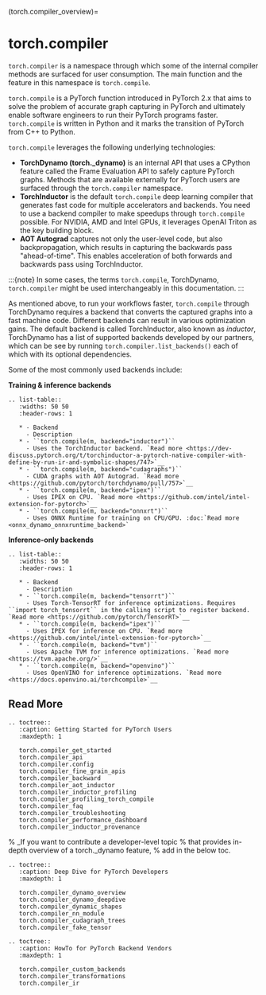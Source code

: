 (torch.compiler_overview)=

# torch.compiler

`torch.compiler` is a namespace through which some of the internal compiler
methods are surfaced for user consumption. The main function and the feature in
this namespace is `torch.compile`.

`torch.compile` is a PyTorch function introduced in PyTorch 2.x that aims to
solve the problem of accurate graph capturing in PyTorch and ultimately enable
software engineers to run their PyTorch programs faster. `torch.compile` is
written in Python and it marks the transition of PyTorch from C++ to Python.

`torch.compile` leverages the following underlying technologies:

- **TorchDynamo (torch._dynamo)** is an internal API that uses a CPython
  feature called the Frame Evaluation API to safely capture PyTorch graphs.
  Methods that are available externally for PyTorch users are surfaced
  through the `torch.compiler` namespace.
- **TorchInductor** is the default `torch.compile` deep learning compiler
  that generates fast code for multiple accelerators and backends. You
  need to use a backend compiler to make speedups through `torch.compile`
  possible. For NVIDIA, AMD and Intel GPUs, it leverages OpenAI Triton as the key
  building block.
- **AOT Autograd** captures not only the user-level code, but also backpropagation,
  which results in capturing the backwards pass "ahead-of-time". This enables
  acceleration of both forwards and backwards pass using TorchInductor.

:::{note}
In some cases, the terms `torch.compile`, TorchDynamo, `torch.compiler`
might be used interchangeably in this documentation.
:::

As mentioned above, to run your workflows faster, `torch.compile` through
TorchDynamo requires a backend that converts the captured graphs into a fast
machine code. Different backends can result in various optimization gains.
The default backend is called TorchInductor, also known as *inductor*,
TorchDynamo has a list of supported backends developed by our partners,
which can be see by running `torch.compiler.list_backends()` each of which
with its optional dependencies.

Some of the most commonly used backends include:

**Training & inference backends**

```{eval-rst}
.. list-table::
   :widths: 50 50
   :header-rows: 1

   * - Backend
     - Description
   * - ``torch.compile(m, backend="inductor")``
     - Uses the TorchInductor backend. `Read more <https://dev-discuss.pytorch.org/t/torchinductor-a-pytorch-native-compiler-with-define-by-run-ir-and-symbolic-shapes/747>`__
   * - ``torch.compile(m, backend="cudagraphs")``
     - CUDA graphs with AOT Autograd. `Read more <https://github.com/pytorch/torchdynamo/pull/757>`__
   * - ``torch.compile(m, backend="ipex")``
     - Uses IPEX on CPU. `Read more <https://github.com/intel/intel-extension-for-pytorch>`__
   * - ``torch.compile(m, backend="onnxrt")``
     - Uses ONNX Runtime for training on CPU/GPU. :doc:`Read more <onnx_dynamo_onnxruntime_backend>`
```

**Inference-only backends**

```{eval-rst}
.. list-table::
   :widths: 50 50
   :header-rows: 1

   * - Backend
     - Description
   * - ``torch.compile(m, backend="tensorrt")``
     - Uses Torch-TensorRT for inference optimizations. Requires ``import torch_tensorrt`` in the calling script to register backend. `Read more <https://github.com/pytorch/TensorRT>`__
   * - ``torch.compile(m, backend="ipex")``
     - Uses IPEX for inference on CPU. `Read more <https://github.com/intel/intel-extension-for-pytorch>`__
   * - ``torch.compile(m, backend="tvm")``
     - Uses Apache TVM for inference optimizations. `Read more <https://tvm.apache.org/>`__
   * - ``torch.compile(m, backend="openvino")``
     - Uses OpenVINO for inference optimizations. `Read more <https://docs.openvino.ai/torchcompile>`__
```

## Read More

```{eval-rst}
.. toctree::
   :caption: Getting Started for PyTorch Users
   :maxdepth: 1

   torch.compiler_get_started
   torch.compiler_api
   torch.compiler.config
   torch.compiler_fine_grain_apis
   torch.compiler_backward
   torch.compiler_aot_inductor
   torch.compiler_inductor_profiling
   torch.compiler_profiling_torch_compile
   torch.compiler_faq
   torch.compiler_troubleshooting
   torch.compiler_performance_dashboard
   torch.compiler_inductor_provenance
```

% _If you want to contribute a developer-level topic
%  that provides in-depth overview of a torch._dynamo feature,
%  add in the below toc.

```{eval-rst}
.. toctree::
   :caption: Deep Dive for PyTorch Developers
   :maxdepth: 1

   torch.compiler_dynamo_overview
   torch.compiler_dynamo_deepdive
   torch.compiler_dynamic_shapes
   torch.compiler_nn_module
   torch.compiler_cudagraph_trees
   torch.compiler_fake_tensor
```

```{eval-rst}
.. toctree::
   :caption: HowTo for PyTorch Backend Vendors
   :maxdepth: 1

   torch.compiler_custom_backends
   torch.compiler_transformations
   torch.compiler_ir
```
